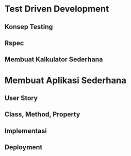 
# Test Driven Development #

## Konsep Testing ##

## Rspec ##

## Membuat Kalkulator Sederhana ##

# Membuat Aplikasi Sederhana #

## User Story ##

## Class, Method, Property ##

## Implementasi ##

## Deployment ##
